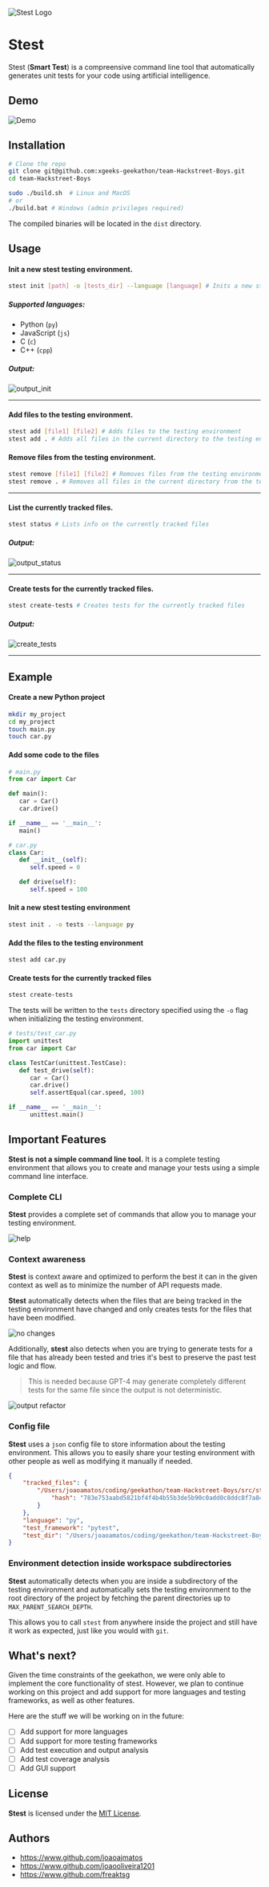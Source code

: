 ![Stest Logo](assets/stest.png)

# Stest

Stest (**Smart Test**) is a compreensive command line tool that automatically generates unit tests for your code using artificial intelligence.

## Demo

![Demo]()

## Installation

```bash
# Clone the repo
git clone git@github.com:xgeeks-geekathon/team-Hackstreet-Boys.git
cd team-Hackstreet-Boys

sudo ./build.sh  # Linux and MacOS
# or
./build.bat # Windows (admin privileges required)
```

The compiled binaries will be located in the `dist` directory.

## Usage

#### Init a new __stest__ testing environment.

```bash
stest init [path] -o [tests_dir] --language [language] # Inits a new stest testing environment
```

##### Supported languages:
- Python (`py`)
- JavaScript (`js`)
- C (`c`)
- C++ (`cpp`)

##### Output:

![output_init](assets/output_init.png)

---

#### Add files to the testing environment.

```bash
stest add [file1] [file2] # Adds files to the testing environment
stest add . # Adds all files in the current directory to the testing environment
```

#### Remove files from the testing environment.

```bash
stest remove [file1] [file2] # Removes files from the testing environment
stest remove . # Removes all files in the current directory from the testing environment
```

---

#### List the currently tracked files.

```bash
stest status # Lists info on the currently tracked files
```

##### Output:

![output_status](assets/status.png)

---

#### Create tests for the currently tracked files.

```bash
stest create-tests # Creates tests for the currently tracked files
```
##### Output:

![create_tests](assets/create_tests.png)

---

## Example

#### Create a new Python project

```bash
mkdir my_project
cd my_project
touch main.py
touch car.py
```

#### Add some code to the files

```python
# main.py
from car import Car

def main():
   car = Car()
   car.drive()

if __name__ == '__main__':
   main()
```


```python
# car.py
class Car:
   def __init__(self):
      self.speed = 0

   def drive(self):
      self.speed = 100
```

#### Init a new stest testing environment

```bash
stest init . -o tests --language py
```

#### Add the files to the testing environment

```bash
stest add car.py
```

#### Create tests for the currently tracked files

```bash
stest create-tests
```

The tests will be written to the `tests`  directory specified using the `-o` flag when initializing the testing environment.

```python
# tests/test_car.py
import unittest
from car import Car

class TestCar(unittest.TestCase):
   def test_drive(self):
      car = Car()
      car.drive()
      self.assertEqual(car.speed, 100)

if __name__ == '__main__':
      unittest.main()
```

## Important Features

**Stest is not a simple command line tool.** It is a complete testing environment that allows you to create and manage your tests using a simple command line interface.

### Complete CLI

**Stest** provides a complete set of commands that allow you to manage your testing environment.

![help](assets/help.png)

### Context awareness

**Stest** is context aware and optimized to perform the best it can in the given context as well as to minimize the number of API requests made.

**Stest** automatically detects when the files that are being tracked in the testing environment have changed and only creates tests for the files that have been modified.

![no changes](assets/no_changes.png)

Additionally, **stest** also detects when you are trying to generate tests for a file that has already been tested and tries it's best to preserve the past test logic and flow.

> This is needed because GPT-4 may generate completely different tests for the same file since the output is not deterministic.

![output refactor](assets/output_refactor.png)

### Config file

**Stest** uses a `json` config file to store information about the testing environment. This allows you to easily share your testing environment with other people as well as modifying it manually if needed.

```json
{
    "tracked_files": {
        "/Users/joaoamatos/coding/geekathon/team-Hackstreet-Boys/src/stest/utils.py": {
            "hash": "783e753aabd5821bf4f4b4b55b3de5b90c0add0c8ddc8f7a849a38f5aec88114"
        }
    },
    "language": "py",
    "test_framework": "pytest",
    "test_dir": "/Users/joaoamatos/coding/geekathon/team-Hackstreet-Boys/tests"
}
```

### Environment detection inside workspace subdirectories

**Stest** automatically detects when you are inside a subdirectory of the testing environment and automatically sets the testing environment to the root directory of the project by fetching the parent directories up to `MAX_PARENT_SEARCH_DEPTH`.

This allows you to call `stest` from anywhere inside the project and still have it work as expected, just like you would with `git`.

## What's next?

Given the time constraints of the geekathon, we were only able to implement the core functionality of stest. However, we plan to continue working on this project and add support for more languages and testing frameworks, as well as other features.

Here are the stuff we will be working on in the future:

- [ ] Add support for more languages
- [ ] Add support for more testing frameworks
- [ ] Add test execution and output analysis
- [ ] Add test coverage analysis
- [ ] Add GUI support

## License

**Stest** is licensed under the [MIT License](LICENSE.md).

## Authors

- https://www.github.com/joaoajmatos
- https://www.github.com/joaooliveira1201
- https://www.github.com/freaktsg